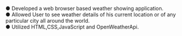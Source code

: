 ● Developed a web browser based weather showing application.\
● Allowed User to see weather details of his current location or of any particular city all around the world.\
● Utilized HTML,CSS,JavaScript and OpenWeatherApi.
